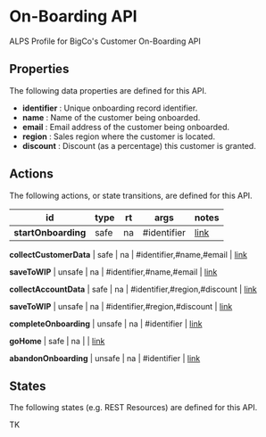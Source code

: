 # On-Boarding API


ALPS Profile for BigCo's Customer On-Boarding API

## Properties


The following data properties are defined for this API.


 - **identifier** : Unique onboarding record identifier.
 - **name** : Name of the customer being onboarded.
 - **email** : Email address of the customer being onboarded.
 - **region** : Sales region where the customer is located.
 - **discount** : Discount (as a percentage) this customer is granted.

## Actions


The following actions, or state transitions, are defined for this API.

id | type | rt | args | notes
--- | --- | --- | --- | ---
**startOnboarding** | safe | na | #identifier | [link](http://amundsen.com/)

**collectCustomerData** | safe | na | #identifier,#name,#email | [link](http://amundsen.com/)

**saveToWIP** | unsafe | na | #identifier,#name,#email | [link](http://amundsen.com/)

**collectAccountData** | safe | na | #identifier,#region,#discount | [link](http://amundsen.com/)

**saveToWIP** | unsafe | na | #identifier,#region,#discount | [link](http://amundsen.com/)

**completeOnboarding** | unsafe | na | #identifier | [link](http://amundsen.com/)

**goHome** | safe | na |  | [link](http://amundsen.com/)

**abandonOnboarding** | unsafe | na | #identifier | [link](http://amundsen.com/)


## States


The following states (e.g. REST Resources) are defined for this API.


TK
